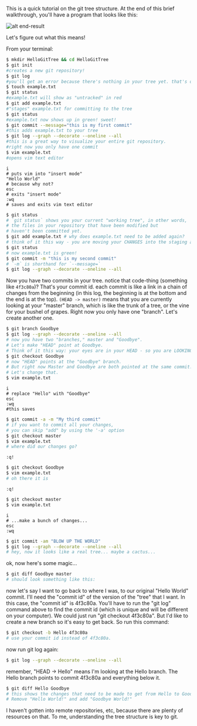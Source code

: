 This is a quick tutorial on the git tree structure. At the end of this brief walkthrough, you'll have a program that looks like this:

![alt end-result](./git-tree.end.png)

Let's figure out what this means!

From your terminal:
```bash
$ mkdir HelloGitTree && cd HelloGitTree
$ git init
#creates a new git repository!
$ git log 
#you'll get an error because there's nothing in your tree yet. that's ok!
$ touch example.txt
$ git status 
#example.txt will show as "untracked" in red
$ git add example.txt 
#"stages" example.txt for committing to the tree
$ git status 
#example.txt now shows up in green! sweet!
$ git commit --message="this is my first commit" 
#this adds example.txt to your tree
$ git log --graph --decorate --oneline --all 
#this is a great way to visualize your entire git repository. 
#right now you only have one commit
$ vim example.txt      
#opens vim text editor
```

```vim
i             
# puts vim into "insert mode"
"Hello World" 
# because why not?
esc           
# exits "insert mode"
:wq           
# saves and exits vim text editor
```

```bash
$ git status             
# `git status` shows you your current "working tree", in other words, 
# the files in your repository that have been modified but 
# haven't been committed yet.
$ git add example.txt # why does example.txt need to be added again?
# think of it this way - you are moving your CHANGES into the staging area
$ git status 
# now example.txt is green!
$ git commit -m "this is my second commit" 
# `-m` is shorthand for `--message=`
$ git log --graph --decorate --oneline --all
```
Now you have two commits in your tree. notice that code-thing (something like `4f3c80a`)? That's your commit id. each commit is like a link in a chain of changes from the beginning (in this log, the beginning is at the bottom and the end is at the top). `(HEAD -> master)` means that you are currently looking at your "master" branch, which is like the trunk of a tree, or the vine for your bushel of grapes. Right now you only have one "branch". Let's create another one.
```bash
$ git branch Goodbye
$ git log --graph --decorate --oneline --all 
# now you have two "branches," master and "Goodbye".
# Let's make "HEAD" point at Goodbye.
# Think of it this way: your eyes are in your HEAD - so you are LOOKING at that branch.
$ git checkout Goodbye 
# now "HEAD" points at the "Goodbye" branch.
# But right now Master and Goodbye are both pointed at the same commit.
# Let's change that.
$ vim example.txt
```
```vim
i
# replace "Hello" with "Goodbye"
esc
:wq 
#this saves
```
```bash
$ git commit -a -m "My third commit" 
# if you want to commit all your changes,
# you can skip "add" by using the '-a' option
$ git checkout master
$ vim example.txt 
# where did our changes go?
```
```vim
:q!
```
```bash
$ git checkout Goodbye 
$ vim example.txt 
# oh there it is
```
```vim
:q!
```
```bash
$ git checkout master
$ vim example.txt
```
```vim
i
# ...make a bunch of changes...
esc
:wq
```
```bash
$ git commit -am "BLOW UP THE WORLD"
$ git log --graph --decorate --oneline --all 
# hey, now it looks like a real tree... maybe a cactus...
```
ok, now here's some magic...
```bash
$ git diff Goodbye master 
# should look something like this:
```
now let's say I want to go back to where I was, to our original "Hello World" commit. I'll need the "commit id" of the version of the "tree" that I want.
In this case, the "commit id" is 4f3c80a. You'll have to run the "git log" command above to find the commit id (which is unique and will be different on your computer).
We could just run "git checkout 4f3c80a". But I'd like to create a new branch so it's easy to get back. So run this command:
```bash
$ git checkout -b Hello 4f3c80a 
# use your commit id instead of 4f3c80a.
```
now run git log again:
```bash
$ git log --graph --decorate --oneline --all
```

remember, "HEAD -> Hello" means I'm looking at the Hello branch. The Hello branch points to commit 4f3c80a and everything below it.
```bash
$ git diff Hello Goodbye 
# this shows the changes that need to be made to get from Hello to Goodbye.
# Remove "Hello World!" and add "Goodbye World!"
```


I haven't gotten into remote repositories, etc, because there are plenty of resources on that. To me, understanding the tree structure is key to git.
